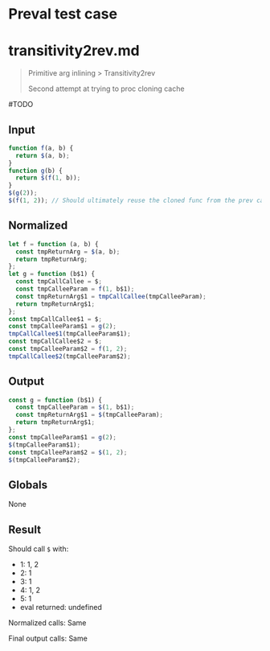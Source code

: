 # Preval test case

# transitivity2rev.md

> Primitive arg inlining > Transitivity2rev
>
> Second attempt at trying to proc cloning cache

#TODO

## Input

`````js filename=intro
function f(a, b) {
  return $(a, b);
}
function g(b) {
  return $(f(1, b));
}
$(g(2)); 
$(f(1, 2)); // Should ultimately reuse the cloned func from the prev call
`````

## Normalized

`````js filename=intro
let f = function (a, b) {
  const tmpReturnArg = $(a, b);
  return tmpReturnArg;
};
let g = function (b$1) {
  const tmpCallCallee = $;
  const tmpCalleeParam = f(1, b$1);
  const tmpReturnArg$1 = tmpCallCallee(tmpCalleeParam);
  return tmpReturnArg$1;
};
const tmpCallCallee$1 = $;
const tmpCalleeParam$1 = g(2);
tmpCallCallee$1(tmpCalleeParam$1);
const tmpCallCallee$2 = $;
const tmpCalleeParam$2 = f(1, 2);
tmpCallCallee$2(tmpCalleeParam$2);
`````

## Output

`````js filename=intro
const g = function (b$1) {
  const tmpCalleeParam = $(1, b$1);
  const tmpReturnArg$1 = $(tmpCalleeParam);
  return tmpReturnArg$1;
};
const tmpCalleeParam$1 = g(2);
$(tmpCalleeParam$1);
const tmpCalleeParam$2 = $(1, 2);
$(tmpCalleeParam$2);
`````

## Globals

None

## Result

Should call `$` with:
 - 1: 1, 2
 - 2: 1
 - 3: 1
 - 4: 1, 2
 - 5: 1
 - eval returned: undefined

Normalized calls: Same

Final output calls: Same
